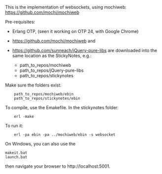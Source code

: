 This is the implementation of websockets,
using mochiweb: https://github.com/mochi/mochiweb

Pre-requisites:

- Erlang OTP, (seen it working on OTP 24, with Google Chrome)
- https://github.com/mochi/mochiweb and 
- https://github.com/sunneach/jQuery-pure-libs 
  are downloaded into the same location as the StickyNotes, e.g.:

  - path_to_repos/mochiweb
  - path_to_repos/jQuery-pure-libs
  - path_to_repos/stickynotes

Make sure the folders exist:

        path_to_repos/mochiweb/ebin
        path_to_repos/stickynotes/ebin
        
To compile, use the Emakefile. In the stickynotes folder:

        erl -make
        
To run it:

        erl -pa ebin -pa ../mochiweb/ebin -s websocket

On Windows, you can also use the 

    makeit.bat
    launch.bat


then navigate your browser to http://localhost:5001.


